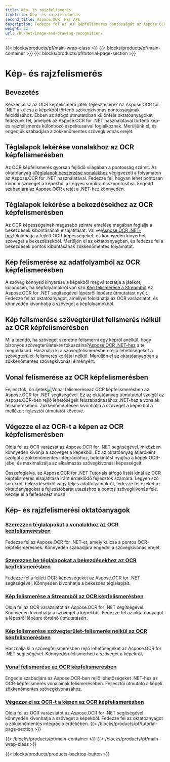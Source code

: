 ```yaml
---
title: Kép- és rajzfelismerés
linktitle: Kép- és rajzfelismerés
second_title: Aspose.OCR .NET API
description: Fedezze fel az OCR képfelismerés pontosságát az Aspose.OCR for .NET segítségével. Könnyedén kinyerhet szöveget a képekből, legyen szó sorokról, bekezdésekről vagy teljes adatfolyamokról.
weight: 22
url: /hu/net/image-and-drawing-recognition/
---
```


{{< blocks/products/pf/main-wrap-class >}}
{{< blocks/products/pf/main-container >}}
{{< blocks/products/pf/tutorial-page-section >}}

# Kép- és rajzfelismerés

## Bevezetés

Készen állsz az OCR képfelismerő játék fejlesztésére? Az Aspose.OCR for .NET a kulcsa a képekből történő szövegkivonás pontosságának feloldásához. Ebben az átfogó útmutatóban különféle oktatóanyagokat fedezünk fel, amelyek az Aspose.OCR for .NET használatával történő kép- és rajzfelismerés különböző aspektusaival foglalkoznak. Merüljünk el, és engedjük szabadjára a zökkenőmentes szövegkivonás erejét.

## Téglalapok lekérése vonalakhoz az OCR képfelismerésben

 Az OCR képfelismerés gyorsan fejlődő világában a pontosság számít. Az oktatóanyag a[Téglalapok beszerzése vonalakhoz](./get-rectangles-for-lines/) végigvezeti a folyamaton az Aspose.OCR for .NET használatával. Fedezze fel, hogyan lehet pontosan kivonni szöveget a képekből az egyes sorokra összpontosítva. Engedd szabadjára az Aspose.OCR erejét a .NET-hez könnyedén.

## Téglalapok lekérése a bekezdésekhez az OCR képfelismerésben

 Az OCR képességeinek magasabb szintre emelése magában foglalja a bekezdések kibontásának elsajátítását. Val vel[Aspose.OCR .NET-hez](./get-rectangles-for-paragraphs/)feloldhatja a fejlett OCR-képességeket, és könnyedén kinyerhet szöveget a bekezdésekből. Merüljön el az oktatóanyagban, és fedezze fel a bekezdések pontos kibontásának zökkenőmentes folyamatát.

## Kép felismerése az adatfolyamból az OCR képfelismerésben

 A szöveg könnyed kinyerése a képekből megváltoztatja a játékot, különösen, ha képfolyamokról van szó.[Kép felismerése a Streamből](./recognize-image-from-stream/) Az Aspose.OCR for .NET segítségével lépésről lépésre útmutatást nyújt. Fedezze fel az oktatóanyagot, amellyel feloldhatja az OCR varázslatot, és könnyedén kivonhatja a szöveget a képfolyamokból.

## Kép felismerése szövegterület felismerés nélkül az OCR képfelismerésben

 Mi a teendő, ha szöveget szeretne felismerni egy képről anélkül, hogy bizonyos szövegterületekre fókuszálna?[Aspose.OCR .NET-hez](./recognize-image-without-text-area-detection/) a te megoldásod. Használja ki a szövegfelismerésben rejlő lehetőségeket a szövegterület-felismerés korlátai nélkül. Merüljön el az oktatóanyagban a zökkenőmentes szövegkivonási élményért.

## Vonal felismerése az OCR képfelismerésben

 Fejlesztők, örüljetek![Vonal felismerése](./recognize-line/)az OCR képfelismerésben az Aspose.OCR for .NET segítségével. Ez az oktatóanyag útmutatóul szolgál az Aspose.OCR-ben rejlő lehetőségek felszabadításához .NET-hez a vonalak felismerésében. Zökkenőmentesen kivonhatja a szöveget a képekből a mellékelt fejlesztői útmutatót követve.

## Végezze el az OCR-t a képen az OCR képfelismerésben
Oldja fel az OCR varázsát az Aspose.OCR for .NET segítségével, miközben könnyedén kivonja a szöveget a képekből. Ez az oktatóanyag átjáróként szolgál a zökkenőmentes integrációhoz, betekintést nyújtva a képek OCR-jébe, és maximalizálja az alkalmazás szövegkivonási képességeit.

Összefoglalva, az Aspose.OCR for .NET Tutorials átfogó listát kínál az OCR képfelismerés elsajátítása iránt érdeklődő fejlesztők számára. Legyen szó sorokról, bekezdésekről vagy teljes adatfolyamokról, fedezze fel ezeket az oktatóanyagokat a fejlesztőbarát utazáshoz a pontos szövegkivonás felé. Kezdje el a felfedezést most!
## Kép- és rajzfelismerési oktatóanyagok
### [Szerezzen téglalapokat a vonalakhoz az OCR képfelismerésben](./get-rectangles-for-lines/)
Fedezze fel az Aspose.OCR for .NET-et, amely kulcsa a pontos OCR-képfelismerésnek. Könnyedén szabadjára engedni a szövegkivonás erejét.
### [Szerezzen be téglalapokat a bekezdésekhez az OCR képfelismerésben](./get-rectangles-for-paragraphs/)
Fedezze fel a fejlett OCR-képességeket az Aspose.OCR for .NET segítségével. Könnyedén kivonhatja a bekezdés téglalapjait.
### [Kép felismerése a Streamből az OCR képfelismerésben](./recognize-image-from-stream/)
Oldja fel az OCR varázslatot az Aspose.OCR for .NET segítségével. Könnyedén kivonhatja a szöveget a képekből. Fedezze fel az oktatóanyagot a lépésről lépésre történő útmutatásért.
### [Kép felismerése szövegterület-felismerés nélkül az OCR képfelismerésben](./recognize-image-without-text-area-detection/)
Használja ki a szövegfelismerésben rejlő lehetőségeket az Aspose.OCR for .NET segítségével. Könnyedén felismerheti a szöveget a képekről.
### [Vonal felismerése az OCR képfelismerésben](./recognize-line/)
Engedje szabadjára az Aspose.OCR-ben rejlő lehetőségeket .NET-hez az OCR-képfelismerés vonalainak felismerésében. Fejlesztői útmutató a képek zökkenőmentes szövegkivonásához.
### [Végezze el az OCR-t a képen az OCR képfelismerésben](./perform-ocr-on-image/)
Oldja fel az OCR varázslatot az Aspose.OCR for .NET segítségével könnyedén kivonhatja a szöveget a képekből. Fedezze fel az oktatóanyagot a zökkenőmentes integráció érdekében.
{{< /blocks/products/pf/tutorial-page-section >}}

{{< /blocks/products/pf/main-container >}}
{{< /blocks/products/pf/main-wrap-class >}}

{{< blocks/products/products-backtop-button >}}
